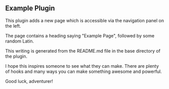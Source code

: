 ## Example Plugin ##
This plugin adds a new page which is accessible via the navigation panel on the left.

The page contains a heading saying "Example Page", followed by some random Latin.

This writing is generated from the README.md file in the base directory of the plugin.

I hope this inspires someone to see what they can make. There are plenty of hooks and many ways you can make something awesome and powerful.

Good luck, adventurer!
